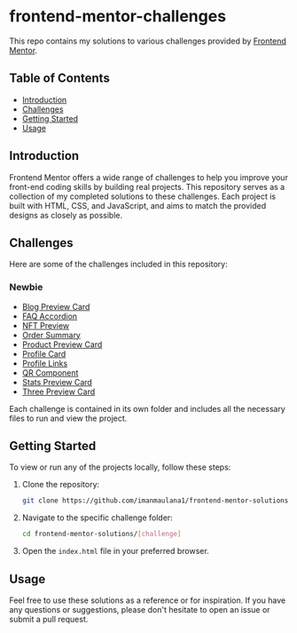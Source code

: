 # frontend-mentor-challenges

This repo contains my solutions to various challenges provided by [Frontend Mentor](https://www.frontendmentor.io/).

## Table of Contents

- [Introduction](#introduction)
- [Challenges](#challenges)
- [Getting Started](#getting-started)
- [Usage](#usage)

## Introduction

Frontend Mentor offers a wide range of challenges to help you improve your front-end coding skills by building real projects. This repository serves as a collection of my completed solutions to these challenges. Each project is built with HTML, CSS, and JavaScript, and aims to match the provided designs as closely as possible.

## Challenges

Here are some of the challenges included in this repository:

### Newbie
- [Blog Preview Card](https://github.com/imanmaulana1/frontend-mentor-challenges/tree/main/newbie/blog-preview-card)
- [FAQ Accordion](https://github.com/imanmaulana1/frontend-mentor-challenges/tree/main/newbie/faq-accordion)
- [NFT Preview](https://github.com/imanmaulana1/frontend-mentor-challenges/tree/main/newbie/nft-preview)
- [Order Summary](https://github.com/imanmaulana1/frontend-mentor-challenges/tree/main/newbie/order-summary)
- [Product Preview Card](https://github.com/imanmaulana1/frontend-mentor-challenges/tree/main/newbie/product-preview-card)
- [Profile Card](https://github.com/imanmaulana1/frontend-mentor-challenges/tree/main/newbie/profile-card)
- [Profile Links](https://github.com/imanmaulana1/frontend-mentor-challenges/tree/main/newbie/profile-links)
- [QR Component](https://github.com/imanmaulana1/frontend-mentor-challenges/tree/main/newbie/qr-component)
- [Stats Preview Card](https://github.com/imanmaulana1/frontend-mentor-challenges/tree/main/newbie/stats-preview-card)
- [Three Preview Card](https://github.com/imanmaulana1/frontend-mentor-challenges/tree/main/newbie/three-preview-card)

Each challenge is contained in its own folder and includes all the necessary files to run and view the project.

## Getting Started

To view or run any of the projects locally, follow these steps:

1. Clone the repository:
    ```sh
    git clone https://github.com/imanmaulana1/frontend-mentor-solutions.git
    ```
2. Navigate to the specific challenge folder:
    ```sh
    cd frontend-mentor-solutions/[challenge]
    ```
3. Open the `index.html` file in your preferred browser.

## Usage

Feel free to use these solutions as a reference or for inspiration. If you have any questions or suggestions, please don't hesitate to open an issue or submit a pull request.

